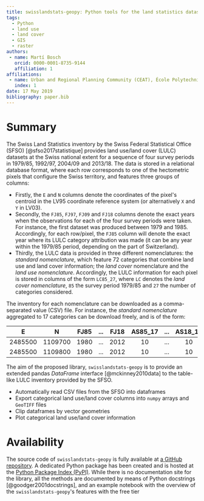 ```yaml
---
title: swisslandstats-geopy: Python tools for the land statistics datasets from the Swiss Federal Statistical Office
tags:
  - Python
  - land use
  - land cover
  - GIS
  - raster
authors:
 - name: Martí Bosch
   orcid: 0000-0001-8735-9144
   affiliation: 1
affiliations:
 - name: Urban and Regional Planning Community (CEAT), École Polytechnique Fédérale de Lausanne (EPFL), Switzerland
   index: 1
date: 17 May 2019
bibliography: paper.bib
---
```


# Summary

The Swiss Land Statistics inventory by the Swiss Federal Statistical Office (SFSO) [@sfso2017statistique] provides land use/land cover (LULC) datasets at the Swiss national extent for a sequence of four survey periods in 1979/85, 1992/97, 2004/09 and 2013/18. The data is stored in a relational database format, where each row corresponds to one of the hectometric pixels that configure the Swiss territory, and features three groups of columns:

* Firstly, the `E` and `N` columns denote the coordinates of the pixel's centroid in the LV95 coordinate reference system (or alternatively `X` and `Y` in LV03). 
* Secondly, the `FJ85`, `FJ97`, `FJ09` and `FJ18` columns denote the exact years when the observations for each of the four survey periods were taken. For instance, the first dataset was produced between 1979 and 1985. Accordingly, for each row/pixel, the `FJ85` column will denote the exact year where its LULC category attribution was made (it can be any year within the 1979/85 period, depending on the part of Switzerland).
* Thirdly, the LULC data is provided in three different nomenclatures: the *standard nomenclature*, which feature 72 categories that combine land use and land cover information; the *land cover* nomenclature and the *land use nomenclature*. Accordingly, the LULC information for each pixel is stored in columns of the form `LC85_27`, where `LC` denotes the *land cover nomenclature*, `85` the survey period 1979/85 and `27` the number of categories considered. 

The inventory for each nomenclature can be downloaded as a comma-separated value (CSV) file. For instance, the *standard nomenclature* aggregated to 17 categories can be download freely, and is of the form:

E       |  N      | FJ85 | ... | FJ18 | AS85_17 | ... | AS18_17 |
------- | ------- | ---- | --- | ---- | :-----: | --- | :-----: |
2485500 | 1109700 | 1980 | ... | 2012 |      10 | ... |      10 |
2485500 | 1109800 | 1980 | ... | 2012 |      10 | ... |      10 |

The aim of the proposed library, `swisslandstats-geopy` is to provide an extended pandas *DataFrame* interface [@mckinney2010data] to the table-like LULC inventory provided by the SFSO. 

* Automatically read CSV files from the SFSO into dataframes
* Export categorical land use/land cover columns into `numpy` arrays and `GeoTIFF` files
* Clip dataframes by vector geometries
* Plot categorical land use/land cover information

# Availability

The source code of `swisslandstats-geopy` is fully available at [a GitHub repository](https://github.com/martibosch/swisslandstats-geopy). A dedicated Python package has been created and is hosted at the [Python Package Index (PyPI)](https://pypi.org/project/swisslandstats-geopy/). While there is no documentation site for the library, all the methods are documented by means of Python docstrings [@goodger2001docstrings], and an example notebook with the overview of the `swisslandstats-geopy`'s features with the free tier
